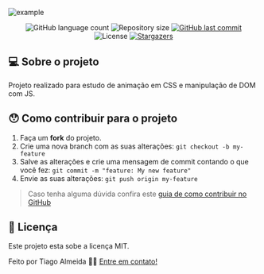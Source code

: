 ![example](https://media.giphy.com/media/LK5oJCwY8aDFZ8YvmU/giphy.gif) 

<p align="center">
  <img alt="GitHub language count" src="https://img.shields.io/github/languages/count/TiagoAlmeida13/portfolio?color=%2304D361">

  <img alt="Repository size" src="https://img.shields.io/github/repo-size/TiagoAlmeida13/portfolio">
  
  <a href="https://github.com/tgmarinho/nlw1/commits/master">
    <img alt="GitHub last commit" src="https://img.shields.io/github/last-commit/TiagoAlmeida13/portfolio">
  </a>

  <img alt="License" src="https://img.shields.io/badge/license-MIT-brightgreen">
   <a href="https://github.com/TiagoAlmeida13/portfolio/stargazers">
    <img alt="Stargazers" src="https://img.shields.io/github/stars/TiagoAlmeida13/portfolio?style=social">
  </a>
</p>


## 💻 Sobre o projeto

Projeto realizado para estudo de animação em CSS e manipulação de DOM com JS.

## 😯 Como contribuir para o projeto

1. Faça um **fork** do projeto.
2. Crie uma nova branch com as suas alterações: `git checkout -b my-feature`
3. Salve as alterações e crie uma mensagem de commit contando o que você fez: `git commit -m "feature: My new feature"`
4. Envie as suas alterações: `git push origin my-feature`
> Caso tenha alguma dúvida confira este [guia de como contribuir no GitHub](https://github.com/firstcontributions/first-contributions)


## 📝 Licença

Este projeto esta sobe a licença MIT.

Feito por Tiago Almeida 👋🏽 [Entre em contato!](linkedin.com/in/tiago-machadoalmeida/)

[vscode]: https://code.visualstudio.com/
[license]: https://opensource.org/licenses/MIT
[portfolio]: https://tiagoalmeida13.github.io/portfolio/

